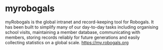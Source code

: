 myrobogals
==========

myRobogals is the global intranet and record-keeping tool for Robogals. It has been built to simplify many of our day-to-day tasks including organising school visits, maintaining a member database, communicating with members, storing records reliably for future generations and easily collecting statistics on a global scale. https://my.robogals.org
